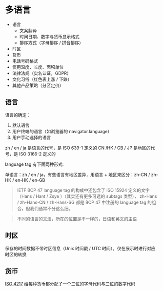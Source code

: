 # 多语言

- 语言
  - 文案翻译
  - 时间日期、数字与货币显示格式
  - 排序方式（字母排序 / 拼音排序）
- 时区
- 货币
- 电话号码格式
- 惯用温度、长度、面积单位
- 法律法规（实名认证，GDPR）
- 文化习俗（红色表上涨 / 下跌）
- 其他产品策略（分区定价）

## 语言

语言的确定：

1. 默认语言
2. 用户终端的语言（如浏览器的 navigator.language）
3. 用户手动选择的语言

zh / en / ja 是语言的代号，是 ISO 639-1 定义的
CN /HK / GB / JP 是地区的代号，是 ISO 3166-2 定义的

language tag 有下面两种形式:

单语言：zh / en / ja，有些语言有地区差异，用语言 + 地区来区分：zh-CN / zh-HK / en-HK / en-GB

> IETF BCP 47 language tag 的构成中还包含了 ISO 15924 定义的文字（Hans / Hant / Zsye ）（其实还有更多可选的 subtags 类型）， zh-Hans / zh-Hans-CN / zh-Hans-SG 都是 BCP 47 中注册的 language tag 的组合，但我们通常不分这么细。

> 不同的语言的文法，所在的位置是不一样的，日语和英文的主语

## 时区

保存的时间数据不带时区信息（Unix 时间戳 / UTC 时间），仅在展示时进行对应时区的转换

## 货币

[ISO 4217](https://zh.wikipedia.org/wiki/ISO_4217) 给每种货币都分配了一个三位的字母代码与三位的数字代码
